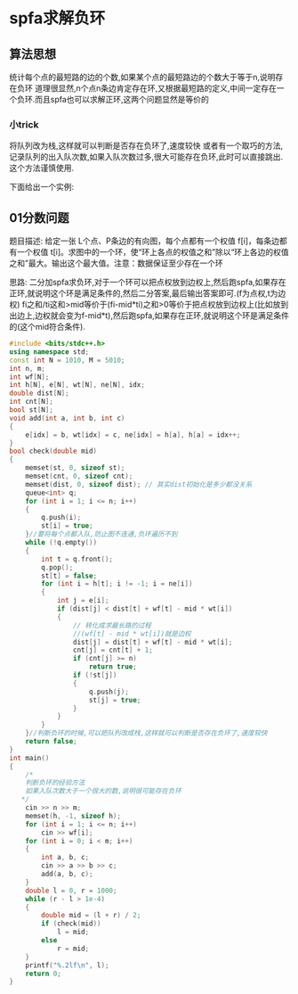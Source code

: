 # spfa求解负环

## 算法思想

统计每个点的最短路的边的个数,如果某个点的最短路边的个数大于等于n,说明存在负环
道理很显然,n个点n条边肯定存在环,又根据最短路的定义,中间一定存在一个负环.而且spfa也可以求解正环,这两个问题显然是等价的
### 小trick
将队列改为栈,这样就可以判断是否存在负环了,速度较快
或者有一个取巧的方法,记录队列的出入队次数,如果入队次数过多,很大可能存在负环,此时可以直接跳出.这个方法谨慎使用.


下面给出一个实例:
## 01分数问题
题目描述:
给定一张 L个点、P条边的有向图，每个点都有一个权值 f[i]，每条边都有一个权值 t[i]。求图中的一个环，使“环上各点的权值之和”除以“环上各边的权值之和”最大。输出这个最大值。注意：数据保证至少存在一个环

思路:
二分加spfa求负环,对于一个环可以把点权放到边权上,然后跑spfa,如果存在正环,就说明这个环是满足条件的,然后二分答案,最后输出答案即可.(f为点权,t为边权)
fi之和/ti这和>mid等价于(fi-mid\*ti)之和>0等价于把点权放到边权上(比如放到出边上,边权就会变为f-mid*t),然后跑spfa,如果存在正环,就说明这个环是满足条件的(这个mid符合条件).
```cpp
#include <bits/stdc++.h>
using namespace std;
const int N = 1010, M = 5010;
int n, m;
int wf[N];
int h[N], e[N], wt[N], ne[N], idx;
double dist[N];
int cnt[N];
bool st[N];
void add(int a, int b, int c)
{
    e[idx] = b, wt[idx] = c, ne[idx] = h[a], h[a] = idx++;
}
bool check(double mid)
{
    memset(st, 0, sizeof st);
    memset(cnt, 0, sizeof cnt);
    memset(dist, 0, sizeof dist); // 其实dist初始化是多少都没关系
    queue<int> q;
    for (int i = 1; i <= n; i++)
    {
        q.push(i);
        st[i] = true;
    }//要将每个点都入队,防止图不连通,负环遍历不到
    while (!q.empty())
    {
        int t = q.front();
        q.pop();
        st[t] = false;
        for (int i = h[t]; i != -1; i = ne[i])
        {
            int j = e[i];
            if (dist[j] < dist[t] + wf[t] - mid * wt[i])
            {
                // 转化成求最长路的过程
                //(wf[t] - mid * wt[i])就是边权
                dist[j] = dist[t] + wf[t] - mid * wt[i];
                cnt[j] = cnt[t] + 1;
                if (cnt[j] >= n)
                    return true;
                if (!st[j])
                {
                    q.push(j);
                    st[j] = true;
                }
            }
        }
    }//判断负环的时候,可以把队列改成栈,这样就可以判断是否存在负环了,速度较快
    return false;
}
int main()
{
    /*
    判断负环的经验方法
    如果入队次数大于一个很大的数,说明很可能存在负环
   */
    cin >> n >> m;
    memset(h, -1, sizeof h);
    for (int i = 1; i <= n; i++)
        cin >> wf[i];
    for (int i = 0; i < m; i++)
    {
        int a, b, c;
        cin >> a >> b >> c;
        add(a, b, c);
    }
    double l = 0, r = 1000;
    while (r - l > 1e-4)
    {
        double mid = (l + r) / 2;
        if (check(mid))
            l = mid;
        else
            r = mid;
    }
    printf("%.2lf\n", l);
    return 0;
}
```